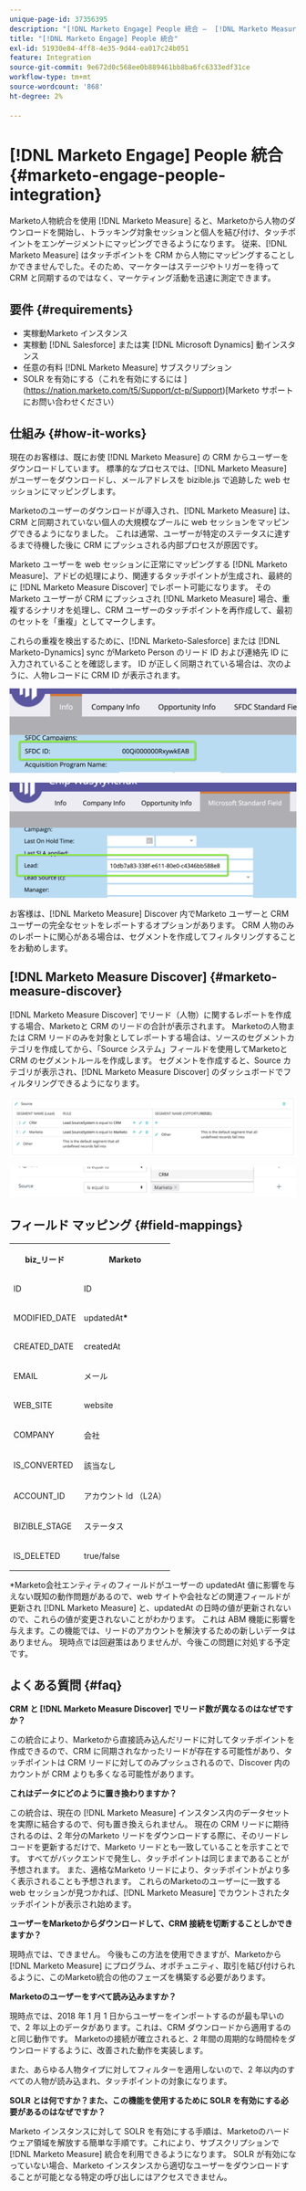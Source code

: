 ```yaml
---
unique-page-id: 37356395
description: "[!DNL Marketo Engage] People 統合 –  [!DNL Marketo Measure]"
title: "[!DNL Marketo Engage] People 統合"
exl-id: 51930e84-4ff8-4e35-9d44-ea017c24b051
feature: Integration
source-git-commit: 9e672d0c568ee0b889461bb8ba6fc6333edf31ce
workflow-type: tm+mt
source-wordcount: '868'
ht-degree: 2%

---
```


# [!DNL Marketo Engage] People 統合 {#marketo-engage-people-integration}

Marketo人物統合を使用 [!DNL Marketo Measure] ると、Marketoから人物のダウンロードを開始し、トラッキング対象セッションと個人を結び付け、タッチポイントをエンゲージメントにマッピングできるようになります。 従来、[!DNL Marketo Measure] はタッチポイントを CRM から人物にマッピングすることしかできませんでした。そのため、マーケターはステージやトリガーを待って CRM と同期するのではなく、マーケティング活動を迅速に測定できます。

## 要件 {#requirements}

* 実稼動Marketo インスタンス
* 実稼動 [!DNL Salesforce] または実 [!DNL Microsoft Dynamics] 動インスタンス
* 任意の有料 [!DNL Marketo Measure] サブスクリプション
* SOLR を有効にする（これを有効にするには ](https://nation.marketo.com/t5/Support/ct-p/Support)[Marketo サポートにお問い合わせください）

## 仕組み {#how-it-works}

現在のお客様は、既にお使 [!DNL Marketo Measure] の CRM からユーザーをダウンロードしています。 標準的なプロセスでは、[!DNL Marketo Measure] がユーザーをダウンロードし、メールアドレスを bizible.js で追跡した web セッションにマッピングします。

Marketoのユーザーのダウンロードが導入され、[!DNL Marketo Measure] は、CRM と同期されていない個人の大規模なプールに web セッションをマッピングできるようになりました。 これは通常、ユーザーが特定のステータスに達するまで待機した後に CRM にプッシュされる内部プロセスが原因です。

Marketo ユーザーを web セッションに正常にマッピングする [!DNL Marketo Measure]、アドビの処理により、関連するタッチポイントが生成され、最終的に [!DNL Marketo Measure Discover] でレポート可能になります。 そのMarketo ユーザーが CRM にプッシュされ [!DNL Marketo Measure] 場合、重複するシナリオを処理し、CRM ユーザーのタッチポイントを再作成して、最初のセットを「重複」としてマークします。

これらの重複を検出するために、[!DNL Marketo-Salesforce] または [!DNL Marketo-Dynamics] sync がMarketo Person のリード ID および連絡先 ID に入力されていることを確認します。 ID が正しく同期されている場合は、次のように、人物レコードに CRM ID が表示されます。

![](assets/5a.png)

![](assets/5b.png)

お客様は、[!DNL Marketo Measure] Discover 内でMarketo ユーザーと CRM ユーザーの完全なセットをレポートするオプションがあります。 CRM 人物のみのレポートに関心がある場合は、セグメントを作成してフィルタリングすることをお勧めします。

## [!DNL Marketo Measure Discover] {#marketo-measure-discover}

[!DNL Marketo Measure Discover] でリード（人物）に関するレポートを作成する場合、Marketoと CRM のリードの合計が表示されます。 Marketoの人物または CRM リードのみを対象としてレポートする場合は、ソースのセグメントカテゴリを作成してから、「Source システム」フィールドを使用してMarketoと CRM のセグメントルールを作成します。 セグメントを作成すると、Source カテゴリが表示され、[!DNL Marketo Measure Discover] のダッシュボードでフィルタリングできるようになります。

![](assets/bizible-discover-1.png)

![](assets/bizible-discover-2.png)

## フィールド マッピング {#field-mappings}

<table> 
 <colgroup> 
  <col> 
  <col> 
 </colgroup> 
 <tbody> 
  <tr> 
   <th><p><strong>biz_リード</strong></p></th> 
   <th><p><strong>Marketo</strong></p></th> 
  </tr> 
  <tr> 
   <td><p>ID</p></td> 
   <td><p>ID</p></td> 
  </tr> 
  <tr> 
   <td><p>MODIFIED_DATE</p></td> 
   <td><p>updatedAt<strong>*</strong></p></td> 
  </tr> 
  <tr> 
   <td><p>CREATED_DATE</p></td> 
   <td><p>createdAt</p></td> 
  </tr> 
  <tr> 
   <td><p>EMAIL</p></td> 
   <td><p>メール</p></td> 
  </tr> 
  <tr> 
   <td><p>WEB_SITE</p></td> 
   <td><p>website</p></td> 
  </tr> 
  <tr> 
   <td><p>COMPANY</p></td> 
   <td><p>会社</p></td> 
  </tr> 
  <tr> 
   <td><p>IS_CONVERTED</p></td> 
   <td><p>該当なし</p></td> 
  </tr> 
  <tr> 
   <td><p>ACCOUNT_ID</p></td> 
   <td><p>アカウント Id （L2A）</p></td> 
  </tr> 
  <tr> 
   <td><p>BIZIBLE_STAGE</p></td> 
   <td><p>ステータス</p></td> 
  </tr> 
  <tr> 
   <td><p>IS_DELETED</p></td> 
   <td><p>true/false</p></td> 
  </tr> 
 </tbody> 
</table>

*Marketo会社エンティティのフィールドがユーザーの updatedAt 値に影響を与えない既知の動作問題があるので、web サイトや会社などの関連フィールドが更新され [!DNL Marketo Measure] と、updatedAt の日時の値が更新されないので、これらの値が変更されないことがわかります。 これは ABM 機能に影響を与えます。この機能では、リードのアカウントを解決するための新しいデータはありません。 現時点では回避策はありませんが、今後この問題に対処する予定です。

## よくある質問 {#faq}

**CRM と [!DNL Marketo Measure Discover] でリード数が異なるのはなぜですか？**

この統合により、Marketoから直接読み込んだリードに対してタッチポイントを作成できるので、CRM に同期されなかったリードが存在する可能性があり、タッチポイントは CRM リードに対してのみプッシュされるので、Discover 内のカウントが CRM よりも多くなる可能性があります。

**これはデータにどのように置き換わりますか？**

この統合は、現在の [!DNL Marketo Measure] インスタンス内のデータセットを実際に結合するので、何も置き換えられません。 現在の CRM リードに期待されるのは、2 年分のMarketo リードをダウンロードする際に、そのリードレコードを更新するだけで、Marketo リードとも一致していることを示すことです。 すべてがバックエンドで発生し、タッチポイントは同じままであることが予想されます。 また、適格なMarketo リードにより、タッチポイントがより多く表示されることも予想されます。 これらのMarketoのユーザーに一致する web セッションが見つかれば、[!DNL Marketo Measure] でカウントされたタッチポイントが表示され始めます。

**ユーザーをMarketoからダウンロードして、CRM 接続を切断することしかできますか？**

現時点では、できません。 今後もこの方法を使用できますが、Marketoから [!DNL Marketo Measure] にプログラム、オポチュニティ、取引を結び付けられるように、このMarketo統合の他のフェーズを構築する必要があります。

**Marketoのユーザーをすべて読み込みますか？**

現時点では、2018 年 1 月 1 日からユーザーをインポートするのが最も早いので、2 年以上のデータがあります。これは、CRM ダウンロードから適用するのと同じ動作です。 Marketoの接続が確立されると、2 年間の周期的な時間枠をダウンロードするように、改善された動作を実装します。

また、あらゆる人物タイプに対してフィルターを適用しないので、2 年以内のすべての人物が読み込まれ、タッチポイントの対象になります。

**SOLR とは何ですか？また、この機能を使用するために SOLR を有効にする必要があるのはなぜですか？**

Marketo インスタンスに対して SOLR を有効にする手順は、Marketoのハードウェア領域を解放する簡単な手順です。これにより、サブスクリプションで [!DNL Marketo Measure] 統合を利用できるようになります。 SOLR が有効になっていない場合、Marketo インスタンスから適切なユーザーをダウンロードすることが可能となる特定の呼び出しにはアクセスできません。
